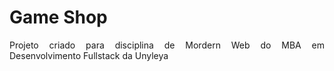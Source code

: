 <h1 align=" justify">Game Shop</h1>

<p align="justify">Projeto criado para disciplina de Mordern Web do MBA em Desenvolvimento Fullstack da Unyleya</p>
